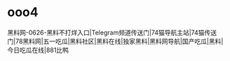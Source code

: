 # ooo4
黑料网-0626-黑料不打烊入口|Telegram频道传送门|74猫导航主站|74猫传送门|78黑料网|五一吃瓜|黑料社区|黑料在线|独家黑料|黑料网导航|国产吃瓜|黑料|今日吃瓜在线|881比鸭
